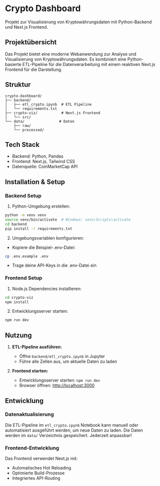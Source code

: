 # Crypto Dashboard

Projekt zur Visualisierung von Kryptowährungsdaten mit Python-Backend und Next.js Frontend.

## Projektübersicht

Das Projekt bietet eine moderne Webanwendung zur Analyse und Visualisierung von Kryptowährungsdaten. Es kombiniert eine Python-basierte ETL-Pipeline für die Datenverarbeitung mit einem reaktiven Next.js Frontend für die Darstellung.

## Struktur
```
crypto-dashboard/
├── backend/
│   ├── etl_crypto.ipynb  # ETL Pipeline
│   └── requirements.txt
├── crypto-viz/           # Next.js Frontend
│   └── src/             
└── data/                # Daten
    ├── raw/            
    └── processed/      
```

## Tech Stack
- Backend: Python, Pandas
- Frontend: Next.js, Tailwind CSS
- Datenquelle: CoinMarketCap API

## Installation & Setup

### Backend Setup

1. Python-Umgebung erstellen:
```bash
python -m venv venv
source venv/bin/activate  # Windows: venv\Scripts\activate
cd backend
pip install -r requirements.txt
```

2. Umgebungsvariablen konfigurieren:
- Kopiere die Beispiel-.env-Datei:
```bash
cp .env.example .env
```
- Trage deine API-Keys in die .env-Datei ein

### Frontend Setup

1. Node.js Dependencies installieren:
```bash
cd crypto-viz
npm install
```

2. Entwicklungsserver starten:
```bash
npm run dev
```

## Nutzung

1. **ETL-Pipeline ausführen:**
   - Öffne `backend/etl_crypto.ipynb` in Jupyter
   - Führe alle Zellen aus, um aktuelle Daten zu laden

2. **Frontend starten:**
   - Entwicklungsserver starten: `npm run dev`
   - Browser öffnen: [http://localhost:3000](http://localhost:3000)

## Entwicklung

### Datenaktualisierung

Die ETL-Pipeline im `etl_crypto.ipynb` Notebook kann manuell oder automatisiert ausgeführt werden, um neue Daten zu laden. Die Daten werden im `data/` Verzeichnis gespeichert. Jederzeit anpassbar!

### Frontend-Entwicklung

Das Frontend verwendet Next.js mit:
- Automatisches Hot Reloading
- Optimierte Build-Prozesse
- Integriertes API-Routing